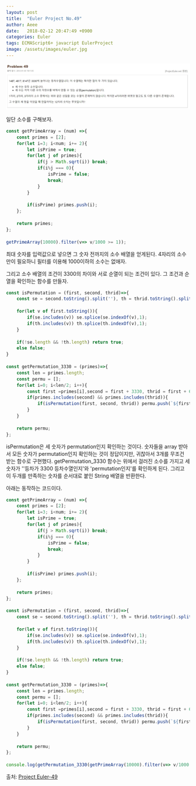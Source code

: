 ```yaml
---
layout: post
title:  "Euler Project No.49"
author: Aeee
date:   2018-02-12 20:47:49 +0900
categories: Euler
tags: ECMAScript6+ javacript EulerProject
image: /assets/images/euler.jpg
---
```


![Alt text](/assets/images/euler/49.PNG)

일단 소수를 구해보자.
```javascript
const getPrimeArray = (num) =>{
    const primes = [2];
    for(let i=3; i<num; i+= 2){
        let isPrime = true;
        for(let j of primes){
            if(j > Math.sqrt(i)) break;
            if(i%j === 0){
                isPrime = false;
                break;
            }
        }

        if(isPrime) primes.push(i);
    };

    return primes;
};

getPrimeArray(10000).filter(v=> v/1000 >= 1));
```
최대 숫자를 입력값으로 넣으면 그 숫자 전까지의 소수 배열을 얻게된다. 4자리의 소수만이 필요하니 필터를 이용해 1000이하의 소수는 없애자.

그리고 소수 배열의 조건이 3300의 차이와 서로 순열이 되는 조건이 있다. 그 조건과 순열을 확인하는 함수를 만들자.

```javascript
const isPermutation = (first, second, thrid)=>{
    const se = second.toString().split(''), th = thrid.toString().split('');
    
    for(let v of first.toString()){
        if(se.includes(v)) se.splice(se.indexOf(v),1);
        if(th.includes(v)) th.splice(th.indexOf(v),1);
    }
    
    if(!se.length && !th.length) return true;
    else false;
}

const getPermutation_3330 = (primes)=>{
    const len = primes.length;
    const permu = [];
    for(let i=0; i<len/2; i++){
        const first =primes[i],second = first + 3330, thrid = first + 6660;
        if(primes.includes(second) && primes.includes(thrid)){ 
            if(isPermutation(first, second, thrid)) permu.push(`${first}${second}${thrid}`);
        } 
    }

    return permu;
};
```

isPermutation은 세 숫자가 permutation인지 확인하는 것이다. 숫자들을 array 받아서 모든 숫자가 permutation인지 확인하는 것이 정답이지만, 귀찮아서 3개를 무조건 받는 함수로 구현했다.  getPermutation_3330 함수는 위에서 걸러진 소수를 가지고 세숫자가 ''등차가 3300 등차수열인지'와 'permutation인지'를 확인하게 된다. 그리고 이 두개를 만족하는 숫자를 순서대로 붙인 String 배열을 반환한다.

아래는 동작하는 코드이다.
```javascript
const getPrimeArray = (num) =>{
    const primes = [2];
    for(let i=3; i<num; i+= 2){
        let isPrime = true;
        for(let j of primes){
            if(j > Math.sqrt(i)) break;
            if(i%j === 0){
                isPrime = false;
                break;
            }
        }

        if(isPrime) primes.push(i);
    };

    return primes;
};

const isPermutation = (first, second, thrid)=>{
    const se = second.toString().split(''), th = thrid.toString().split('');
    
    for(let v of first.toString()){
        if(se.includes(v)) se.splice(se.indexOf(v),1);
        if(th.includes(v)) th.splice(th.indexOf(v),1);
    }
    
    if(!se.length && !th.length) return true;
    else false;
}

const getPermutation_3330 = (primes)=>{
    const len = primes.length;
    const permu = [];
    for(let i=0; i<len/2; i++){
        const first =primes[i],second = first + 3330, thrid = first + 6660;
        if(primes.includes(second) && primes.includes(thrid)){ 
            if(isPermutation(first, second, thrid)) permu.push(`${first}${second}${thrid}`);
        } 
    }

    return permu;
};

console.log(getPermutation_3330(getPrimeArray(10000).filter(v=> v/1000 >= 1)));
```


출처: [Project Euler-49](http://euler.synap.co.kr/prob_detail.php?id=49)